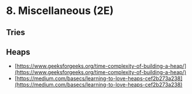 # 8. Miscellaneous \(2E\)

## Tries

## Heaps

* [https://www.geeksforgeeks.org/time-complexity-of-building-a-heap/](https://www.geeksforgeeks.org/time-complexity-of-building-a-heap/)
* [https://medium.com/basecs/learning-to-love-heaps-cef2b273a238](https://medium.com/basecs/learning-to-love-heaps-cef2b273a238)

